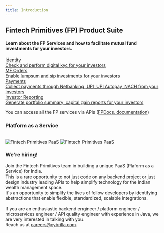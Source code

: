 ```yaml
---
title: Introduction
---
```

## Fintech Primitives (FP) Product Suite
#### Learn about the FP Services and how to facilitate mutual fund investments for your investors.

<div class="grid grid-cols-1 md:grid-cols-2 lg:auto-rows-fr gap-4 my-8">
  <div class="card border border-primary-N20 rounded-5 dark:bg-primary-DN05 dark:border-primary-DN10">
    <a href="/identity/overview" class="block h-full text-current p-4 no-underline hover:no-underline hover:text-current">
      <div class="card-title text-primary-B100 text-size-20 font-semibold font-opensans">
        Identity
      </div>
      <div class="card-body text-size-14 dark:text-primary-DN110">
        Check and perform digital kyc for your investors
      </div>
      </a>
  </div>

  <div class="card border border-primary-N20 rounded-5 dark:bg-primary-DN05 dark:border-primary-DN10">
    <a href="/mf-transactions/overview" class="block h-full text-current p-4 no-underline hover:no-underline hover:text-current">
      <div class="card-title text-primary-B100 text-size-20 font-semibold font-opensans">
        MF Orders
      </div>
      <div class="card-body text-size-14 dark:text-primary-DN110">
        Enable lumpsum and sip investments for your investors
      </div>
    </a>
  </div>

  <div class="card border border-primary-N20 rounded-5 dark:bg-primary-DN05 dark:border-primary-DN10">
    <a href="/payments/overview" class="block h-full text-current p-4 no-underline hover:no-underline hover:text-current">
      <div class="card-title text-primary-B100 text-size-20 font-semibold font-opensans">
        Payments
      </div>
      <div class="card-body text-size-14 dark:text-primary-DN110">
        Collect payments through Netbanking, UPI, UPI Autopay, NACH from your investors
      </div>
    </a>
  </div>

  <div class="card border border-primary-N20 rounded-5 dark:bg-primary-DN05 dark:border-primary-DN10">
    <a href="/pages/workflows/investor-reporting" class="block h-full text-current p-4 no-underline hover:no-underline hover:text-current">
      <div class="card-title text-primary-B100 text-size-20 font-semibold font-opensans">
        Investor Reporting
      </div>
      <div class="card-body text-size-14 dark:text-primary-DN110">
        Generate portfolio summary, capital gain reports for your investors
      </div>
    </a>
  </div>
</div>

You can access all the FP services via APIs ([FPDocs, documentation](https://fintechprimitives.com/api))


### Platform as a Service
<br>
<div>
  <img src="../../images/fp_diagram_light.png" alt="Fintech Primitives PaaS" class="fp-diagram block dark:hidden">
  <img src="../../images/fp_diagram_dark.png" alt="Fintech Primitives PaaS" class="fp-diagram hidden dark:block">
</div>

<!--
><p style="font-size:18px">Quick start</p>

Refer the [Investment workflow](/pages/quickstart) guide to get started.
-->

### We're hiring!

Join the Fintech Primitives team in building a unique PaaS (Plaform as a Service) for India.<br>
This is a rare opportunity to not just code on any backend project or just design industry leading APIs to help simplify technology for the Indian wealth management space.<br>
It's an opportunity to simplify the lives of fellow developers by identifying abstractions that enable flexible, standardized, scalable integrations.<br><br>
If you are an enthusiastic backend engineer / platform engineer / microservices engineer / API quality engineer with experience in Java, we are very interested in talking with you. <br>
Reach us at [careers@cybrilla.com](mailto:careers@cybrilla.com).
